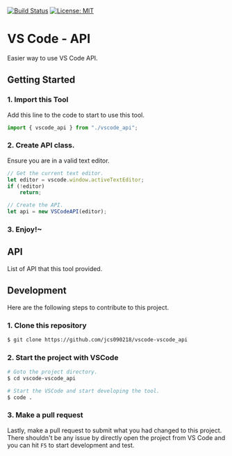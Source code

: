 [![Build Status](https://travis-ci.com/jcs090218/vscode_api.svg?branch=master)](https://travis-ci.com/jcs090218/vscode_api)
[![License: MIT](https://img.shields.io/badge/License-MIT-yellow.svg)](https://opensource.org/licenses/MIT)


# VS Code - API

Easier way to use VS Code API.


## Getting Started
### 1. Import this Tool
Add this line to the code to start to use this tool.
```ts
import { vscode_api } from "./vscode_api";
```

### 2. Create API class.
Ensure you are in a valid text editor.
```ts
// Get the current text editor.
let editor = vscode.window.activeTextEditor;
if (!editor)
    return;

// Create the API.
let api = new VSCodeAPI(editor);
```

### 3. Enjoy!~


## API
List of API that this tool provided.


## Development
Here are the following steps to contribute to this project. 
### 1. Clone this repository
```sh
$ git clone https://github.com/jcs090218/vscode-vscode_api
```

### 2. Start the project with VSCode
```sh
# Goto the project directory.
$ cd vscode-vscode_api

# Start the VSCode and start developing the tool.
$ code .
```

### 3. Make a pull request
Lastly, make a pull request to submit what you had changed to 
this project. There shouldn't be any issue by directly open the 
project from VS Code and you can hit `F5` to start development 
and test.
